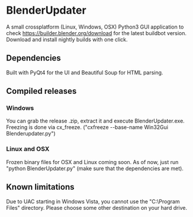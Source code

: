 # BlenderUpdater
A small crossplatform (Linux, Windows, OSX) Python3 GUI application to check https://builder.blender.org/download for 
the latest buildbot version. Download and install nightly builds with one click.

## Dependencies
Built with PyQt4 for the UI and Beautiful Soup for HTML parsing.

## Compiled releases
### Windows
You can grab the release .zip, extract it and execute BlenderUpdater.exe. Freezing is done via cx_freeze. ("cxfreeze --base-name Win32Gui Blenderupdater.py")


### Linux and OSX
Frozen binary files for OSX and Linux coming soon. As of now, just run "python BlenderUpdater.py" (make sure that the dependencies are met).

## Known limitations
Due to UAC starting in Windows Vista, you cannot use the "C:\Program Files\" directory. Please choose some other destination on your hard drive.
